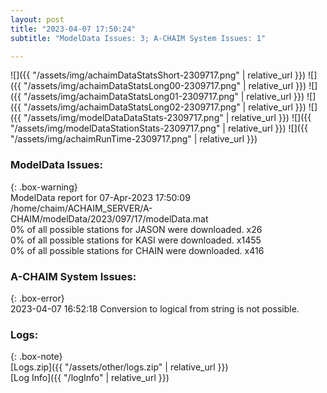 ```yaml
---
layout: post
title: "2023-04-07 17:50:24"
subtitle: "ModelData Issues: 3; A-CHAIM System Issues: 1"

---
```


![]({{ "/assets/img/achaimDataStatsShort-2309717.png" | relative_url }})
![]({{ "/assets/img/achaimDataStatsLong00-2309717.png" | relative_url }})
![]({{ "/assets/img/achaimDataStatsLong01-2309717.png" | relative_url }})
![]({{ "/assets/img/achaimDataStatsLong02-2309717.png" | relative_url }})
![]({{ "/assets/img/modelDataDataStats-2309717.png" | relative_url }})
![]({{ "/assets/img/modelDataStationStats-2309717.png" | relative_url }})
![]({{ "/assets/img/achaimRunTime-2309717.png" | relative_url }})


### ModelData Issues:  
  
{: .box-warning}  
 ModelData report for 07-Apr-2023 17:50:09   
 /home/chaim/ACHAIM_SERVER/A-CHAIM/modelData/2023/097/17/modelData.mat   
 0% of all possible stations for JASON were downloaded. x26   
 0% of all possible stations for KASI were downloaded. x1455   
 0% of all possible stations for CHAIN were downloaded. x416   
  
### A-CHAIM System Issues:  
  
{: .box-error}  
2023-04-07 16:52:18 Conversion to logical from string is not possible.  

### Logs:  
  
{: .box-note}  
[Logs.zip]({{ "/assets/other/logs.zip" | relative_url }})  
[Log Info]({{ "/logInfo" | relative_url }})  
